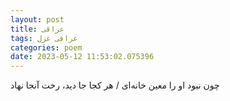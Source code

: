 ```yaml
---
layout: post
title: عراقی
tags: عراقی غزل
categories: poem
date: 2023-05-12 11:53:02.075396
---
```


چون نبود او را معین خانه‌ای / هر کجا جا دید، رخت آنجا نهاد